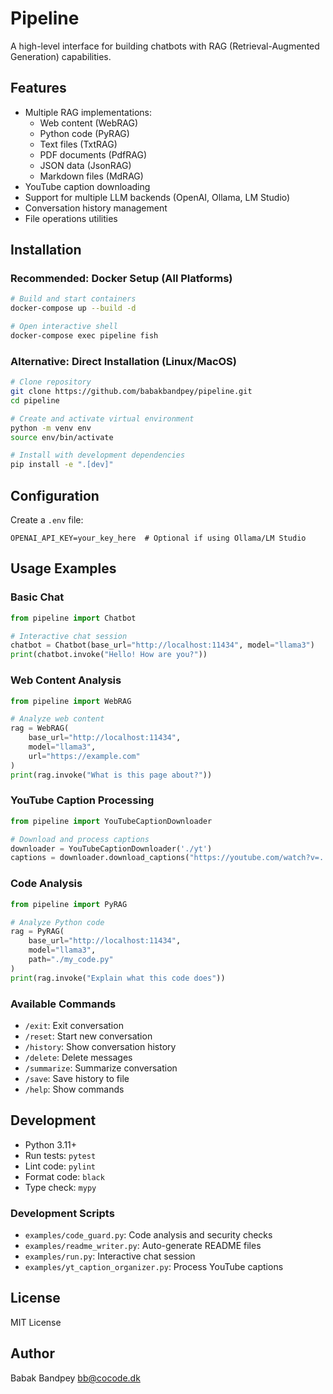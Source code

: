 # Pipeline

A high-level interface for building chatbots with RAG (Retrieval-Augmented Generation) capabilities.

## Features

- Multiple RAG implementations:
  - Web content (WebRAG)
  - Python code (PyRAG)
  - Text files (TxtRAG)
  - PDF documents (PdfRAG)
  - JSON data (JsonRAG)
  - Markdown files (MdRAG)
- YouTube caption downloading
- Support for multiple LLM backends (OpenAI, Ollama, LM Studio)
- Conversation history management
- File operations utilities

## Installation

### Recommended: Docker Setup (All Platforms)
```bash
# Build and start containers
docker-compose up --build -d

# Open interactive shell
docker-compose exec pipeline fish
```

### Alternative: Direct Installation (Linux/MacOS)
```bash
# Clone repository
git clone https://github.com/babakbandpey/pipeline.git
cd pipeline

# Create and activate virtual environment
python -m venv env
source env/bin/activate

# Install with development dependencies
pip install -e ".[dev]"
```

## Configuration

Create a `.env` file:
```
OPENAI_API_KEY=your_key_here  # Optional if using Ollama/LM Studio
```

## Usage Examples

### Basic Chat
```python
from pipeline import Chatbot

# Interactive chat session
chatbot = Chatbot(base_url="http://localhost:11434", model="llama3")
print(chatbot.invoke("Hello! How are you?"))
```

### Web Content Analysis
```python
from pipeline import WebRAG

# Analyze web content
rag = WebRAG(
    base_url="http://localhost:11434",
    model="llama3",
    url="https://example.com"
)
print(rag.invoke("What is this page about?"))
```

### YouTube Caption Processing
```python
from pipeline import YouTubeCaptionDownloader

# Download and process captions
downloader = YouTubeCaptionDownloader('./yt')
captions = downloader.download_captions("https://youtube.com/watch?v=...")
```

### Code Analysis
```python
from pipeline import PyRAG

# Analyze Python code
rag = PyRAG(
    base_url="http://localhost:11434",
    model="llama3",
    path="./my_code.py"
)
print(rag.invoke("Explain what this code does"))
```

### Available Commands
- `/exit`: Exit conversation
- `/reset`: Start new conversation
- `/history`: Show conversation history
- `/delete`: Delete messages
- `/summarize`: Summarize conversation
- `/save`: Save history to file
- `/help`: Show commands

## Development

- Python 3.11+
- Run tests: `pytest`
- Lint code: `pylint`
- Format code: `black`
- Type check: `mypy`

### Development Scripts
- `examples/code_guard.py`: Code analysis and security checks
- `examples/readme_writer.py`: Auto-generate README files
- `examples/run.py`: Interactive chat session
- `examples/yt_caption_organizer.py`: Process YouTube captions

## License

MIT License

## Author

Babak Bandpey <bb@cocode.dk>
```
